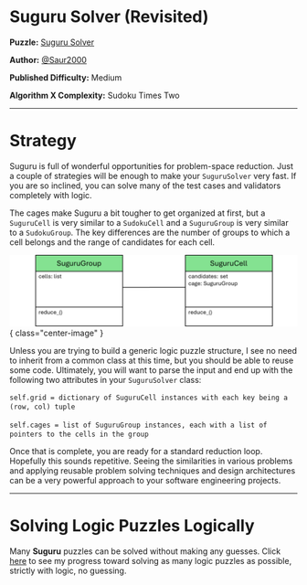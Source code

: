 # Suguru Solver (Revisited)

__Puzzle:__ [Suguru Solver](https://www.codingame.com/training/medium/suguru-solver)

__Author:__ [@Saur2000](https://www.codingame.com/profile/62bc28921f6a079fc385c6d3ac38a6659876124)

__Published Difficulty:__ Medium

__Algorithm X Complexity:__ Sudoku Times Two

---

# Strategy

Suguru is full of wonderful opportunities for problem-space reduction. Just a couple of strategies will be enough to make your `SuguruSolver` very fast. If you are so inclined, you can solve many of the test cases and validators completely with logic.

The cages make Suguru a bit tougher to get organized at first, but a `SuguruCell` is very similar to a `SudokuCell` and a `SuguruGroup` is very similar to a `SudokuGroup`. The key differences are the number of groups to which a cell belongs and the range of candidates for each cell. 

![Suguru Classes](SuguruClasses.png){ class="center-image" }

Unless you are trying to build a generic logic puzzle structure, I see no need to inherit from a common class at this time, but you should be able to reuse some code. Ultimately, you will want to parse the input and end up with the following two attributes in your `SuguruSolver` class:

```text
self.grid = dictionary of SuguruCell instances with each key being a (row, col) tuple

self.cages = list of SuguruGroup instances, each with a list of pointers to the cells in the group
```

Once that is complete, you are ready for a standard reduction loop. Hopefully this sounds repetitive. Seeing the similarities in various problems and applying reusable problem solving techniques and design architectures can be a very powerful approach to your software engineering projects.

---

# Solving Logic Puzzles Logically

Many __Suguru__ puzzles can be solved without making any guesses. Click [here](../24-odds-and-ends/01-solving-with-logic-only.md) to see my progress toward solving as many logic puzzles as possible, strictly with logic, no guessing.

<BR>